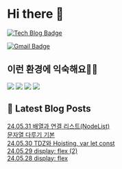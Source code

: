 # Hi there 👋

[![Tech Blog Badge](http://img.shields.io/badge/tistory-black?style=flat-square&logo=Tistory&link=https://codingpracticenote.tistory.com/)](https://codingpracticenote.tistory.com/)
	
[![Gmail Badge](https://img.shields.io/badge/Gmail-d14836?style=flat-square&logo=Gmail&logoColor=white&link=mailto:tkdrnr1215@gmail.com)](mailto:tkdrnr1215@gmail.com)

## 이런 환경에 익숙해요✍🏼

<img src="https://img.shields.io/badge/CSS3-1572B6?style=flat-square&logo=CSS3&logoColor=white"/> </t>
<img src="https://img.shields.io/badge/HTML5-E34F26?style=flat-square&logo=HTML5&logoColor=white"/> 
<img src="https://img.shields.io/badge/JavaScript-F7DF1E?style=flat-square&logo=JavaScript&logoColor=white"/>
<img src="https://img.shields.io/badge/TypeScript-3178C6?style=flat-square&logo=TypeScript&logoColor=white"/>

## 📕 Latest Blog Posts

<a href=https://codingpracticenote.tistory.com/218>24.05.31 배열과 연결 리스트(NodeList)</a></br><a href=https://codingpracticenote.tistory.com/217>문자열 다루기 기본</a></br><a href=https://codingpracticenote.tistory.com/216>24.05.30 TDZ와 Hoisting, var let const</a></br><a href=https://codingpracticenote.tistory.com/215>24.05.29 display: flex (2)</a></br><a href=https://codingpracticenote.tistory.com/214>24.05.28 display: flex</a></br>